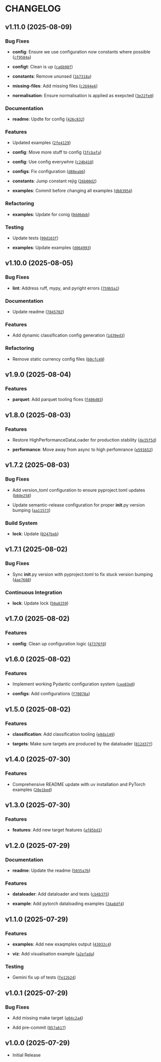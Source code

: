 # CHANGELOG

<!-- version list -->

## v1.11.0 (2025-08-09)

### Bug Fixes

- **config**: Ensure we use configuration now constants where possible
  ([`cf9584a`](https://github.com/jbus84/represent/commit/cf9584ae8453f9bc1eab4d5cf7e9f9f0618f13cd))

- **configt**: Clean is up
  ([`ca6b98f`](https://github.com/jbus84/represent/commit/ca6b98fec0f432b9009eb563e69dafc7ae9cd922))

- **constants**: Remove ununsed
  ([`1b7318a`](https://github.com/jbus84/represent/commit/1b7318a802490a0d9e2a8302ad3d6c1bbac80ee6))

- **missing-files**: Add missing files
  ([`c2b94e6`](https://github.com/jbus84/represent/commit/c2b94e607915b798683db424f064c74528d016e7))

- **normalisation**: Ensure normalisation is applied as exepcted
  ([`3e22fe0`](https://github.com/jbus84/represent/commit/3e22fe0caf09a895789a222134a9d074d6be71fb))

### Documentation

- **readme**: Updte for config
  ([`426c832`](https://github.com/jbus84/represent/commit/426c832ffd12e2260872ddfbf365bd424632adf3))

### Features

- Updated examples
  ([`2fe4129`](https://github.com/jbus84/represent/commit/2fe41299e504da91e6ac2d97ed132029b322c28f))

- **config**: Move more stuff to config
  ([`3fcbafa`](https://github.com/jbus84/represent/commit/3fcbafa997ef38d79d1fca42f15fabe765a2dbee))

- **config**: Use config everywhre
  ([`c24b410`](https://github.com/jbus84/represent/commit/c24b410b7ff8760e1bcf840091f5013a0d38dad4))

- **configs**: Fix configuration
  ([`d88eab6`](https://github.com/jbus84/represent/commit/d88eab68d791728741e73a299176d152c46338e6))

- **constants**: Jump constant rejig
  ([`26b00d2`](https://github.com/jbus84/represent/commit/26b00d21d2bf6b91438fa51b3fd17dc51b607129))

- **examples**: Commit before changing all examples
  ([`db83954`](https://github.com/jbus84/represent/commit/db83954af901e1cd3c44cc2fb790cbb2fd2e586b))

### Refactoring

- **examples**: Update for conig
  ([`0dd6deb`](https://github.com/jbus84/represent/commit/0dd6deb5634dd9fac45f34e1d3a0b37ba0e176d4))

### Testing

- Update tests
  ([`99d103f`](https://github.com/jbus84/represent/commit/99d103f62c98378fe6828b7a9eaa0de73b6f43ba))

- **examples**: Update examples
  ([`d064993`](https://github.com/jbus84/represent/commit/d064993686eeb2ee61fb439b2c1410121b59ad14))


## v1.10.0 (2025-08-05)

### Bug Fixes

- **lint**: Address ruff, mypy, and pyright errors
  ([`759b5a1`](https://github.com/jbus84/represent/commit/759b5a185035442b4896de44b645cecd39f04355))

### Documentation

- Update readme
  ([`7845702`](https://github.com/jbus84/represent/commit/78457021c1f46036e5a82f6d1f37d72d70bac6d6))

### Features

- Add dynamic classification config generation
  ([`1d39ed3`](https://github.com/jbus84/represent/commit/1d39ed3cfdaa057b6b8979306edb787c43504935))

### Refactoring

- Remove static currency config files
  ([`60cfc49`](https://github.com/jbus84/represent/commit/60cfc494d0a88a1f1c2cd801caaab8fa10a662df))


## v1.9.0 (2025-08-04)

### Features

- **parquet**: Add parquet tooling fices
  ([`f486d03`](https://github.com/jbus84/represent/commit/f486d03cc6a52ac5ee94b2fc3a15c247c46d4ab6))


## v1.8.0 (2025-08-03)

### Features

- Restore HighPerformanceDataLoader for production stability
  ([`de35f5d`](https://github.com/jbus84/represent/commit/de35f5dcb3d9d6b317cb73b0ec6827ec6996e2b7))

- **performance**: Move away from async to high perfomrance
  ([`e591652`](https://github.com/jbus84/represent/commit/e591652a2cf00ea577b87a59bd05e080d43388e7))


## v1.7.2 (2025-08-03)

### Bug Fixes

- Add version_toml configuration to ensure pyproject.toml updates
  ([`b8de258`](https://github.com/jbus84/represent/commit/b8de2589267ae121f72a644f081b4ce97c55b290))

- Update semantic-release configuration for proper __init__.py version bumping
  ([`aa11573`](https://github.com/jbus84/represent/commit/aa11573af30ac2e44df714c1c42031c80569f387))

### Build System

- **lock**: Update
  ([`0247beb`](https://github.com/jbus84/represent/commit/0247beb18fd37a1332fe19bd2d60809f231c8434))


## v1.7.1 (2025-08-02)

### Bug Fixes

- Sync __init__.py version with pyproject.toml to fix stuck version bumping
  ([`4ae7688`](https://github.com/jbus84/represent/commit/4ae7688f14a9e1e7261041212621f301e215265f))

### Continuous Integration

- **lock**: Update lock
  ([`50a8259`](https://github.com/jbus84/represent/commit/50a825908f22a04186d58f2ad7ff99a89431b674))


## v1.7.0 (2025-08-02)

### Features

- **config**: Clean up configuration logic
  ([`47376f0`](https://github.com/jbus84/represent/commit/47376f0cc5344e8de0c01d61cff9548e812286dc))


## v1.6.0 (2025-08-02)

### Features

- Implement working Pydantic configuration system
  ([`cee83e0`](https://github.com/jbus84/represent/commit/cee83e0bf33acc9d1b45081eb9370c16ce8e3790))

- **configs**: Add configurations
  ([`f70078a`](https://github.com/jbus84/represent/commit/f70078a20c5eafb202e57097b43d133ec8ac167b))


## v1.5.0 (2025-08-02)

### Features

- **classification**: Add classification tooling
  ([`e8da149`](https://github.com/jbus84/represent/commit/e8da149de52751e6c6bdbaeeb3582870da56705b))

- **targets**: Make sure targets are produced by the dataloader
  ([`012d37f`](https://github.com/jbus84/represent/commit/012d37f0396e6867f9521165332c97899830f000))


## v1.4.0 (2025-07-30)

### Features

- Comprehensive README update with uv installation and PyTorch examples
  ([`20e1bed`](https://github.com/jbus84/represent/commit/20e1bedfb65ef20c05cbbf42c09fcd28eea5e9d2))


## v1.3.0 (2025-07-30)

### Features

- **features**: Add new target features
  ([`af85bd1`](https://github.com/jbus84/represent/commit/af85bd154c76a237719e80cae830e5e0394e8fcd))


## v1.2.0 (2025-07-29)

### Documentation

- **readme**: Update the readme
  ([`5035a7b`](https://github.com/jbus84/represent/commit/5035a7b9f15ee114120528ef9eefcfe0b14cf1b7))

### Features

- **dataloader**: Add dataloader and tests
  ([`cb4b375`](https://github.com/jbus84/represent/commit/cb4b375a4a03ad64c079f38a619729d14767ab50))

- **example**: Add pytorch dataloading examples
  ([`34a6df4`](https://github.com/jbus84/represent/commit/34a6df45f26bfe0a194c4f01ea790ea664907e92))


## v1.1.0 (2025-07-29)

### Features

- **examples**: Add new exaqmples output
  ([`43032c4`](https://github.com/jbus84/represent/commit/43032c4d80b7ab5aa9381dbd5d29a71c9d58e36e))

- **viz**: Add visualisation example
  ([`a2efada`](https://github.com/jbus84/represent/commit/a2efadaff16aed84c5503de8ead29a5a18109fe8))

### Testing

- Gemini fix up of tests
  ([`fe12b24`](https://github.com/jbus84/represent/commit/fe12b2418c53e3880a4a4505c8da0c8fe6092be3))


## v1.0.1 (2025-07-29)

### Bug Fixes

- Add missing make target
  ([`e04c2a4`](https://github.com/jbus84/represent/commit/e04c2a4de67ca86d2fdb42808fd454a4916adb9f))

- Add pre-commit
  ([`057a617`](https://github.com/jbus84/represent/commit/057a61725b15405a464efc1220616b68226855e3))


## v1.0.0 (2025-07-29)

- Initial Release
